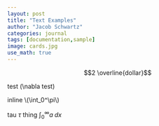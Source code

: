 ```yaml
---
layout: post
title: "Text Examples"
author: "Jacob Schwartz"
categories: journal
tags: [documentation,sample]
image: cards.jpg
use_math: true
---
```

$$2 \overline{dollar}$$

test \(\nabla test\)

inline \\(\int_0^\pi\\)

tau $\tau$ thing $\int_0^\infty a\; dx$
